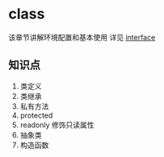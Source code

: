 # class
该章节讲解环境配置和基本使用
详见 [interface](https://www.typescriptlang.org/docs/handbook/interfaces.html)

## 知识点
1. 类定义
2. 类继承
3. 私有方法
4. protected 
5. readonly 修饰只读属性
6. 抽象类
7.  构造函数